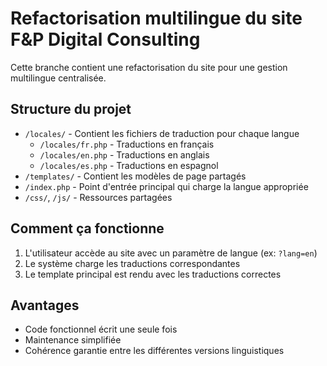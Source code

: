 # Refactorisation multilingue du site F&P Digital Consulting

Cette branche contient une refactorisation du site pour une gestion multilingue centralisée.

## Structure du projet

- `/locales/` - Contient les fichiers de traduction pour chaque langue
  - `/locales/fr.php` - Traductions en français
  - `/locales/en.php` - Traductions en anglais
  - `/locales/es.php` - Traductions en espagnol
- `/templates/` - Contient les modèles de page partagés
- `/index.php` - Point d'entrée principal qui charge la langue appropriée
- `/css/`, `/js/` - Ressources partagées

## Comment ça fonctionne

1. L'utilisateur accède au site avec un paramètre de langue (ex: `?lang=en`)
2. Le système charge les traductions correspondantes
3. Le template principal est rendu avec les traductions correctes

## Avantages

- Code fonctionnel écrit une seule fois
- Maintenance simplifiée
- Cohérence garantie entre les différentes versions linguistiques
